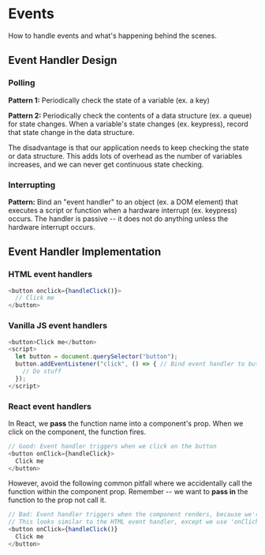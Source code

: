 # Events
How to handle events and what's happening behind the scenes. 

## Event Handler Design
### Polling
<b>Pattern 1:</b> Periodically check the state of a variable (ex. a key)

<b>Pattern 2:</b> Periodically check the contents of a data structure (ex. a queue) for state changes. When a variable's state changes (ex. keypress), record that state change in the data structure.

The disadvantage is that our application needs to keep checking the state or data structure. This adds lots of overhead as the number of variables increases, and we can never get continuous state checking.

### Interrupting
<b>Pattern:</b> Bind an "event handler" to an object (ex. a DOM element) that executes a script or function when a hardware interrupt (ex. keypress) occurs. The handler is passive -- it does not do anything unless the hardware interrupt occurs. 


## Event Handler Implementation
### HTML event handlers
```javascript
<button onclick={handleClick()}>
  // Click me
</button> 
```

### Vanilla JS event handlers
```javascript
<button>Click me</button>
<script>
  let button = document.querySelector("button"); 
  button.addEventListener("click", () => { // Bind event handler to button
    // Do stuff
  });
</script>
```

### React event handlers
In React, we <b>pass</b> the function name into a component's prop. When we click on the component, the function fires. 
```javascript
// Good: Event handler triggers when we click on the button
<button onClick={handleClick}>
  Click me
</button>
```

However, avoid the following common pitfall where we accidentally call the function within the component prop. Remember -- we want to <b>pass in</b> the function to the prop not call it.
```javascript
// Bad: Event handler triggers when the component renders, because we're calling the function in the prop. 
// This looks similar to the HTML event handler, except we use 'onClick' instead of 'onclick'. 
<button onClick={handleClick()}
  Click me
</button>
```

